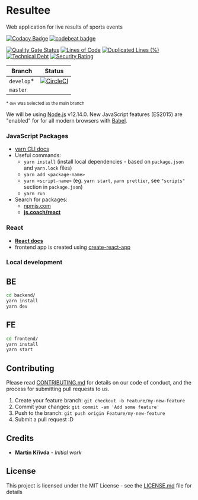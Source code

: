 # Resultee
Web application for live results of sports events

[![Codacy Badge](https://api.codacy.com/project/badge/Grade/3a8182651a8043d0bb5f75b55ea81448)](https://www.codacy.com?utm_source=github.com&amp;utm_medium=referral&amp;utm_content=martinkrivda/resultee&amp;utm_campaign=Badge_Grade)
[![codebeat badge](https://codebeat.co/badges/416dd1d8-7593-4c1c-bada-47f9169ec98c)](https://codebeat.co/projects/github-com-martinkrivda-resultee-develop)

[![Quality Gate Status](https://sonarcloud.io/api/project_badges/measure?project=martinkrivda_resultee&metric=alert_status)](https://sonarcloud.io/dashboard?id=martinkrivda_resultee)
[![Lines of Code](https://sonarcloud.io/api/project_badges/measure?project=martinkrivda_resultee&metric=ncloc)](https://sonarcloud.io/dashboard?id=martinkrivda_resultee)
[![Duplicated Lines (%)](https://sonarcloud.io/api/project_badges/measure?project=martinkrivda_resultee&metric=duplicated_lines_density)](https://sonarcloud.io/dashboard?id=martinkrivda_resultee)
[![Technical Debt](https://sonarcloud.io/api/project_badges/measure?project=martinkrivda_resultee&metric=sqale_index)](https://sonarcloud.io/dashboard?id=martinkrivda_resultee)
[![Security Rating](https://sonarcloud.io/api/project_badges/measure?project=martinkrivda_resultee&metric=security_rating)](https://sonarcloud.io/dashboard?id=martinkrivda_resultee)

| Branch | Status |
|-------------|--------|
| `develop`* | [![CircleCI](https://circleci.com/gh/martinkrivda/resultee/tree/develop.svg?style=svg)](https://circleci.com/gh/martinkrivda/resultee/tree/develop)
| `master` |  |

<sub>* `dev` was selected as the main branch</sub>

We will be using [Node.js](https://nodejs.org/) v12.14.0.
New JavaScript features (ES2015) are "enabled" for for all modern browsers with [Babel](https://babeljs.io/).

### JavaScript Packages

- [yarn CLI docs](https://yarnpkg.com/en/docs/cli/)
- Useful commands:
  - `yarn install` (install local dependencies - based on `package.json` and `yarn.lock` files)
  - `yarn add <package-name>`
  - `yarn <script-name>` (eg. `yarn start`, `yarn prettier`, see `"scripts"` section in `package.json`)
  - `yarn run`
- Search for packages:
  - [npmjs.com](https://www.npmjs.com/)
  - **[js.coach/react](https://js.coach/react)**

### React

- **[React docs](https://reactjs.org/docs/getting-started.html)**
- frontend app is created using [create-react-app](https://create-react-app.dev/)

### Local development

## BE

```bash
cd backend/
yarn install
yarn dev
```

## FE

```bash
cd frontend/
yarn install
yarn start
```

## Contributing

Please read [CONTRIBUTING.md](https://gist.github.com/PurpleBooth/b24679402957c63ec426) for details on our code of conduct, and the process for submitting pull requests to us.
1. Create your feature branch: `git checkout -b Feature/my-new-feature`
2. Commit your changes: `git commit -am 'Add some feature'`
3. Push to the branch: `git push origin Feature/my-new-feature`
4. Submit a pull request :D

## Credits

* **Martin Křivda** - *Initial work*

## License

This project is licensed under the MIT License - see the [LICENSE.md](LICENSE.md) file for details
